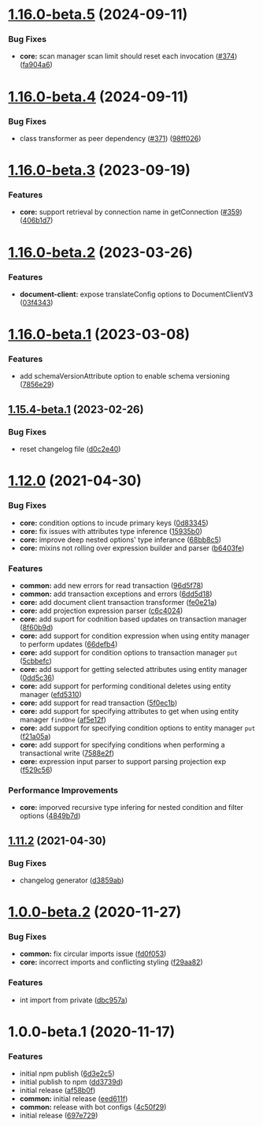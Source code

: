 # [1.16.0-beta.5](https://github.com/typedorm/typedorm/compare/v1.16.0-beta.4...v1.16.0-beta.5) (2024-09-11)


### Bug Fixes

* **core:** scan manager scan limit should reset each invocation ([#374](https://github.com/typedorm/typedorm/issues/374)) ([fa904a6](https://github.com/typedorm/typedorm/commit/fa904a65342f3cb373d9118748c76df4644ebf8b))

# [1.16.0-beta.4](https://github.com/typedorm/typedorm/compare/v1.16.0-beta.3...v1.16.0-beta.4) (2024-09-11)


### Bug Fixes

* class transformer as peer dependency ([#371](https://github.com/typedorm/typedorm/issues/371)) ([98ff026](https://github.com/typedorm/typedorm/commit/98ff026dbacabdc569c78f98ab54e849c1d2a9d8))

# [1.16.0-beta.3](https://github.com/typedorm/typedorm/compare/v1.16.0-beta.2...v1.16.0-beta.3) (2023-09-19)


### Features

* **core:** support retrieval by connection name in getConnection ([#359](https://github.com/typedorm/typedorm/issues/359)) ([406b1d7](https://github.com/typedorm/typedorm/commit/406b1d7d350bb3f5ccd70ca789d168861815d5b5))

# [1.16.0-beta.2](https://github.com/typedorm/typedorm/compare/v1.16.0-beta.1...v1.16.0-beta.2) (2023-03-26)


### Features

* **document-client:** expose translateConfig options to DocumentClientV3 ([03f4343](https://github.com/typedorm/typedorm/commit/03f4343cf53abdee2d32b60563d13411f2b296ea))

# [1.16.0-beta.1](https://github.com/typedorm/typedorm/compare/v1.15.4-beta.1...v1.16.0-beta.1) (2023-03-08)


### Features

* add schemaVersionAttribute option to enable schema versioning ([7856e29](https://github.com/typedorm/typedorm/commit/7856e2937f5d8fcb826173379c2dad2d1d553f88))

## [1.15.4-beta.1](https://github.com/typedorm/typedorm/compare/v1.15.3...v1.15.4-beta.1) (2023-02-26)

### Bug Fixes

- reset changelog file ([d0c2e40](https://github.com/typedorm/typedorm/commit/d0c2e4084f0d183dcaa188d76e407b33cc4b49f4))

# [1.12.0](https://github.com/typedorm/typedorm/compare/v1.11.2...v1.12.0) (2021-04-30)

### Bug Fixes

- **core:** condition options to incude primary keys ([0d83345](https://github.com/typedorm/typedorm/commit/0d83345b061d728a8e90130323b3c459d100eff0))
- **core:** fix issues with attributes type inference ([15935b0](https://github.com/typedorm/typedorm/commit/15935b0bd70131bebc6936cb10168be62b4cfecc))
- **core:** improve deep nested options' type inferance ([68bb8c5](https://github.com/typedorm/typedorm/commit/68bb8c5f37f12ac091ff7ae35a8cdfae68f03a19))
- **core:** mixins not rolling over expression builder and parser ([b6403fe](https://github.com/typedorm/typedorm/commit/b6403fe298cc8791665508b0cdf45a3947b13a23))

### Features

- **common:** add new errors for read transaction ([96d5f78](https://github.com/typedorm/typedorm/commit/96d5f783b81460d0ff93e75f2979f4b07c58c413))
- **common:** add transaction exceptions and errors ([6dd5d18](https://github.com/typedorm/typedorm/commit/6dd5d182067650cfc4f7d7f14122a9b91272b18d))
- **core:** add document client transaction transformer ([fe0e21a](https://github.com/typedorm/typedorm/commit/fe0e21a60fdeff8755f5cd07e4217edbe74a4b7c))
- **core:** add projection expression parser ([c6c4024](https://github.com/typedorm/typedorm/commit/c6c4024d17dba14fb5ff184ff43c06a0f3f1b766))
- **core:** add suport for codnition based updates on transaction manager ([8f60b9d](https://github.com/typedorm/typedorm/commit/8f60b9d083b18f2f893cb631c02b8e7a110fcc71))
- **core:** add support for condition expression when using entity manager to perform updates ([66defb4](https://github.com/typedorm/typedorm/commit/66defb422018988c20040ba981481a3d634e9230))
- **core:** add support for condition options to transaction manager `put` ([5cbbefc](https://github.com/typedorm/typedorm/commit/5cbbefc8324a04b87a4a9b58f623b80fd20e2c21))
- **core:** add support for getting selected attributes using entity manager ([0dd5c36](https://github.com/typedorm/typedorm/commit/0dd5c369a90d45bb00bd09b84fc1f913da3bf201))
- **core:** add support for performing conditional deletes using entity manager ([efd5310](https://github.com/typedorm/typedorm/commit/efd5310dfe45cfa5770faaf7d0774405bfd5f9df))
- **core:** add support for read transaction ([5f0ec1b](https://github.com/typedorm/typedorm/commit/5f0ec1b4b5551cdb338ffe021401f00a1a7d5478))
- **core:** add support for specifying attributes to get when using entity manager `findOne` ([af5e12f](https://github.com/typedorm/typedorm/commit/af5e12f0ce18b86b58b72b598ab927cd245f5161))
- **core:** add support for specifying condition options to entity manager `put` ([f21a05a](https://github.com/typedorm/typedorm/commit/f21a05abeaa28e20b488197c0d0ba564127a4b8d))
- **core:** add support for specifying conditions when performing a transactional write ([7588e2f](https://github.com/typedorm/typedorm/commit/7588e2f1bfe3115b57f645f438c1a5f952609591))
- **core:** expression input parser to support parsing projection exp ([f529c56](https://github.com/typedorm/typedorm/commit/f529c56d2bee2c47c56644437aaaf1c2308b3b6b))

### Performance Improvements

- **core:** imporved recursive type infering for nested condition and filter options ([4849b7d](https://github.com/typedorm/typedorm/commit/4849b7d4f3923442ba8abf15c54edc8529a9ee32))

## [1.11.2](https://github.com/typedorm/typedorm/compare/v1.11.1...v1.11.2) (2021-04-30)

### Bug Fixes

- changelog generator ([d3859ab](https://github.com/typedorm/typedorm/commit/d3859abdda783941a42360d96f11b2c782618c78))

# [1.0.0-beta.2](https://github.com/typedorm/typedorm/compare/v1.0.0-beta.1...v1.0.0-beta.2) (2020-11-27)

### Bug Fixes

- **common:** fix circular imports issue ([fd0f053](https://github.com/typedorm/typedorm/commit/fd0f053707f806d96c864029350bec028a93e977))
- **core:** incorrect imports and conflicting styling ([f29aa82](https://github.com/typedorm/typedorm/commit/f29aa82ed660380ec44cb78a7265a513e18d8895))

### Features

- int import from private ([dbc957a](https://github.com/typedorm/typedorm/commit/dbc957a14474b9961d10b7f8152af771634126be))

# 1.0.0-beta.1 (2020-11-17)

### Features

- initial npm publish ([6d3e2c5](https://github.com/typedorm/typedorm/commit/6d3e2c58b60bd508e2a99fc81bbc049ec0bf08a2))
- initial publish to npm ([dd3739d](https://github.com/typedorm/typedorm/commit/dd3739de57dc1293111ad07e3e9b94bc3a3cd6c0))
- initial release ([af58b0f](https://github.com/typedorm/typedorm/commit/af58b0f3cc6cfd2a9600dd6738b6564bf754bc57))
- **common:** initial release ([eed611f](https://github.com/typedorm/typedorm/commit/eed611f31505ebbb41ee48fe9398e35cc3bd56e9))
- **common:** release with bot configs ([4c50f29](https://github.com/typedorm/typedorm/commit/4c50f2972928ed74ead0c6bc15464936223efc27))
- initial release ([697e729](https://github.com/typedorm/typedorm/commit/697e7291688460b3a75c9617cf691b5aed047843))

